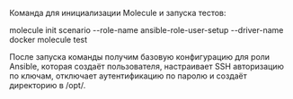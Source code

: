 Команда для инициализации Molecule и запуска тестов:

molecule init scenario --role-name ansible-role-user-setup --driver-name docker molecule test

После запуска команды получим базовую конфигурацию для роли Ansible, которая создаёт пользователя, настраивает SSH авторизацию по ключам, отключает аутентификацию по паролю и создаёт директорию в /opt/.